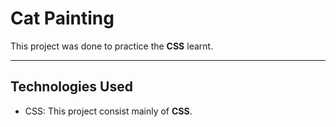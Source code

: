 # Cat Painting

This project was done to practice the **CSS** learnt.

---

## Technologies Used

- CSS: This project consist mainly of **CSS**. 